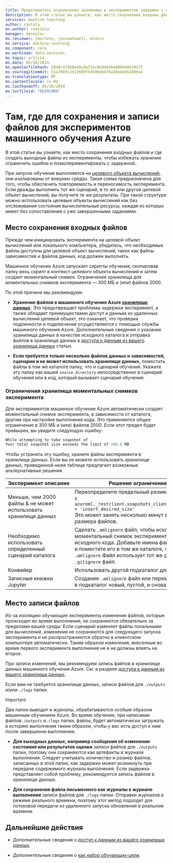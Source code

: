 ```yaml
---
title: Предотвратить ограничения хранилища и экспериментов задержки с входной и выходной каталоги
description: В этой статье вы узнаете, как место сохранения входных файлов вашего эксперимента и где создать выходные файлы для предотвращения ошибок ограничение хранилища и экспериментов задержки.
services: machine-learning
author: rastala
ms.author: roastala
manager: danielsc
ms.reviewer: jmartens, jasonwhowell, mldocs
ms.service: machine-learning
ms.component: core
ms.workload: data-services
ms.topic: article
ms.date: 05/28/2019
ms.openlocfilehash: 28d8c47db8ea9c8a51bc8e9deb0a689eb0b20177
ms.sourcegitcommit: 51a7669c2d12609f54509dbd78a30eeb852009ae
ms.translationtype: MT
ms.contentlocale: ru-RU
ms.lasthandoff: 05/30/2019
ms.locfileid: "66392904"
---
```

# <a name="where-to-save-and-write-files-for-azure-machine-learning-experiments"></a>Там, где для сохранения и записи файлов для экспериментов машинного обучения Azure

В этой статье вы узнаете, как место сохранения входных файлов и где создать выходные файлы из эксперименты, чтобы избежать хранения ограничить ошибки и поэкспериментировать с задержкой.

При запуске обучения выполняется на [целевого объекта вычислений](how-to-set-up-training-targets.md), они изолированы от внешних средах. Такая схема предназначена для того, чтобы обеспечить повторяемость и переносимость эксперимента. Если дважды выполнить тот же сценарий, в то же или другой целевой объект вычислений, вы получите те же результаты. При такой структуре можно использовать целевые объекты вычислений как без отслеживания состояния вычислительные ресурсы, каждая из которых имеет без сопоставления с уже завершенными заданиями.

## <a name="where-to-save-input-files"></a>Место сохранения входных файлов

Прежде чем инициировать эксперимента на целевой объект вычислений или локального компьютера, убедитесь, что необходимые файлы доступны для целевой объект вычислений, таких как файлы зависимостей и файлов данных, код должен выполнять.

Машинное обучение Azure запускает скрипты обучения, скопировав папку весь скрипт в контекст целевого объекта вычислений и затем создает моментальный снимок. Ограничение хранилища для моментальных снимков эксперимента — 300 МБ и (или) файлов 2000.

По этой причине мы рекомендуем:

* **Хранение файлов в машинного обучения Azure [хранилище данных](https://docs.microsoft.com/python/api/azureml-core/azureml.data?view=azure-ml-py).** Это предотвращает проблемы задержки эксперимент, а также обладает преимуществами доступ к данным из удаленных вычислений целевой объект, это означает, что проверка подлинности и подключение осуществляется с помощью службы машинного обучения Azure. Дополнительные сведения о указание хранилища данных в качестве исходного каталога и отправка файлов в хранилище данных в [доступа к данным из вашего хранилища данных](how-to-access-data.md) статьи.

* **Если требуется только несколько файлов данных и зависимостей, сценарии и не может использовать хранилище данных,** поместить файлы в том же каталоге папку, что и сценарий обучения. Укажите эту папку как вашей `source_directory` непосредственно в сценарий обучения или в код, который вызывает сценарий обучения.

<a name="limits"></a>

### <a name="storage-limits-of-experiment-snapshots"></a>Ограничения хранилища моментальных снимков эксперимента

Для экспериментов машинное обучение Azure автоматически создает моментальный снимок эксперимента, в зависимости от каталога, другим при настройке выполнения кода. Это применяется общее ограничение в 300 МБ и (или) файлов 2000. Если этот предел будет превышен, вы увидите следующую ошибку:

```Python
While attempting to take snapshot of .
Your total snapshot size exceeds the limit of 300.0 MB
```

Чтобы устранить эту ошибку, храните файлы эксперимента в хранилище данных. Если вы не можете использовать хранилище данных, приведенной ниже таблице предлагает возможные альтернативные решения.

Эксперимент&nbsp;описание|Решение ограничение хранилища
---|---
Меньше, чем 2000 файлы & не может использовать хранилище данных| Переопределите предельный размер моментального снимка с <br> `azureml._restclient.snapshots_client.SNAPSHOT_MAX_SIZE_BYTES = 'insert_desired_size'`<br> Это может занять несколько минут в зависимости от числа и размера файлов.
Необходимо использовать определенный сценарий каталога| Сделать `.amlignore` файл, чтобы исключить файлы из моментальный снимок эксперимента, не являются частью исходного кода. Добавьте имена файлов для `.amlignore` файл и поместите его в том же каталоге, что и сценарий обучения. `.amlignore` Файл использует тот же [синтаксис и шаблоны](https://git-scm.com/docs/gitignore) как `.gitignore` файл.
Конвейер|Использовать другой подкаталог для каждого шага
Записные книжки Jupyter| Создание `.amlignore` файл или переместить записной книжки в подкаталог новый, пустой, и снова запустите код.

## <a name="where-to-write-files"></a>Место записи файлов

Из-за изоляцию обучающие эксперименты изменения файлов, которые происходят во время выполнения, не сохраняются обязательно за пределами вашей среды. Если сценарий изменяет файлы локальными для вычислений, изменения не сохраняются для следующего запуска эксперимента и не распространяются обратно в клиентском компьютере автоматически. Таким образом изменения, внесенные во время первого эксперимента выполнения не и не должны влиять на второе.

При записи изменений, мы рекомендуем запись файлов в хранилище данных машинного обучения Azure. См. в разделе [доступа к данным из вашего хранилища данных](how-to-access-data.md).

Если вам не требуется хранилище данных, записи файлов для `./outputs` и/или `./logs` папки.

>[!Important]
> Две папки *выводит* и *журналы*, обрабатываются особым образом машинным обучением Azure. Во время обучения, при написании файлов`./outputs` и`./logs` папки, файлы, будет автоматически загружать в историю выполнения таким образом, чтобы у вас есть доступ к ним после завершения выполнения.

* **Для выходных данных, например сообщения об изменении состояния или результатов оценки** записи файлов для `./outputs` папки, поэтому они сохраняются как артефакты в журнале выполнения. Следует учитывать количество и размер файлов, записанных в этой папке, как задержки может возникнуть при передаче содержимого журнала выполнения. Если задержка представляет собой проблему, рекомендуется запись файлов в хранилище данных.

* **Для сохранения файла письменного как журналы в журнале выполнения** записи файлов для `./logs` папки. Отправки журналов в режиме реального времени, поэтому этот метод подходит для потоковой передачи из удаленного запуска обновления в реальном времени.

## <a name="next-steps"></a>Дальнейшие действия

* Дополнительные сведения о [доступ к данным из вашего хранилища данных](how-to-access-data.md).

* Дополнительные сведения о [как набор обучающих-цели](how-to-set-up-training-targets.md).
